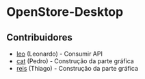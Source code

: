 # OpenStore-Desktop

## Contribuidores

- [leo](https://github.com/oproprioleonardo) (Leonardo) - Consumir API
- [cat](https://github.com/Cat-07) (Pedro) - Construção da parte gráfica
- [reis](https://github.com/Reiss23) (Thiago) - Construção da parte gráfica

